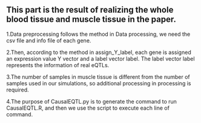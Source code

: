 ## This part is the result of realizing the whole blood tissue and muscle tissue in the paper.

1.Data preprocessing follows the method in Data processing, we need the csv file and info file of each gene.  

2.Then, according to the method in assign_Y_label, each gene is assigned an expression value Y vector and a label vector label. The label vector label represents the information of real eQTLs.  

3.The number of samples in muscle tissue is different from the number of samples used in our simulations, so additional processing in processing is required.  

4.The purpose of CausalEQTL.py is to generate the command to run CausalEQTL.R, and then we use the script to execute each line of command.  
